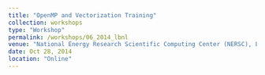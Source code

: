 ```yaml
---
title: "OpenMP and Vectorization Training"
collection: workshops
type: "Workshop"
permalink: /workshops/06_2014_lbnl
venue: "National Energy Research Scientific Computing Center (NERSC), LBNL"
date: Oct 28, 2014
location: "Online"
---
```



